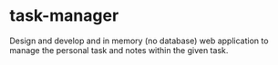 # task-manager
Design and develop and in memory (no database) web application to manage the personal task and notes within the given task.
